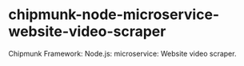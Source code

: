 # chipmunk-node-microservice-website-video-scraper
Chipmunk Framework: Node.js: microservice: Website video scraper.
